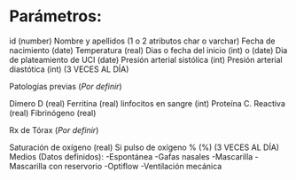 # Parámetros:

id (number)
Nombre y apellidos (1 o 2 atributos char o varchar)
Fecha de nacimiento (date)
Temperatura (real)
Dias o fecha del inicio (int) o (date)
Dia de plateamiento de UCI (date)
Presión arterial sistólica (int)
Presión arterial diastótica (int) (3 VECES AL DÍA)

Patologías previas (*Por definir*)

Dimero D (real)
Ferritina (real)
linfocitos en sangre (int)
Proteína C. Reactiva (real)
Fibrinógeno (real)

Rx de Tórax (*Por definir*)

Saturación de oxígeno (real)
    Si pulso de oxígeno % (%) (3 VECES AL DÍA)
    Medios (Datos definidos):
        -Espontánea
        -Gafas nasales
        -Mascarilla
        -Mascarilla con reservorio
        -Optiflow
        -Ventilación mecánica